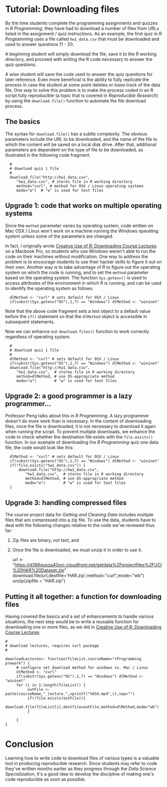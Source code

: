 # Tutorial: Downloading files

By the time students complete the programming assignments and quizzes in *R Programming*, they have had to download a number of files from URLs listed in the assignment / quiz instructions. As an example, the first quiz in *R Programming* uses a file called `hw1_data.csv` that must be downloaded and used to answer questions 11 - 20.

A beginning student will simply download the file, save it to the R working directory, and proceed with writing the R code necessary to answer the quiz questions.

A wise student will save the code used to answer the quiz questions for later reference.  Even more beneficial is the ability to fully replicate the process in case the student at some point deletes or loses track of the data file. One way to solve this problem is to make the process coded in an R script fully reproducible (a topic that is covered in <em>Reproducible Research</em>) by using the `download.file()` function to automate the file download process.

## The basics

The syntax for `download.file()` has a subtle complexity. The obvious parameters include the URL to be downloaded, and the name of the file to which the content will be saved on a local disk drive. After that, additional parameters are dependent on the type of file to be downloaded, as illustrated in the following code fragment.

      #
      # download quiz 1 file
      #
      download.file("http://hw1_data.csv",
         "hw1_data.csv", # stores file in R working directory
         method="curl", # method for OSX / Linux operating systems
         mode="w")  # "w" is used for text files

## Upgrade 1: code that works on multiple operating systems

Since the `method` parameter varies by operating system, code written on Mac OSX / Linux won't work on a machine running the Windows operating system unless some of the parameters are changed.

In fact, I originally wrote [Creative Use of R: Downloading Course Lectures](https://github.com/lgreski/datasciencectacontent/blob/master/markdown/rprog-downloadingLectures.md) on a Macbook Pro, so students who use Windows weren't able to run the code on their machines without modification.  One way to address the problem is to encourage students to use their hacker skills to figure it out on their own. Another way is to take advantage of R to figure out the operating system on which the code is running, and to set the `method` parameter based on the operating system. The function `Sys.getenv()` is used to access attributes of the environment in which R is running, and can be used to identify the operating system as follows.

      dlMethod <- "curl" # sets default for OSX / Linux
      if(substr(Sys.getenv("OS"),1,7) == "Windows") dlMethod <- "wininet"

 Note that the above code fragment sets a text object to a default value before the `if()` statement so that the `dlMethod` object is accessible in subsequent statements.

Now we can enhance our `download.files()` function to work correctly regardless of operating system.

      #
      # download quiz 1 file
      #
      dlMethod <- "curl" # sets default for OSX / Linux
      if(substr(Sys.getenv("OS"),1,7) == "Windows") dlMethod <- "wininet"
      download.file("http://hw1_data.csv",
         "hw1_data.csv",  # stores file in R working directory
         method=dlMethod, # use OS-appropriate method
         mode="w")        # "w" is used for text files

## Upgrade 2: a good programmer is a lazy programmer...

Professor Peng talks about this in *R Programming*.  A lazy programmer doesn't do more work than is necessary. In the context of downloading files, once the file is downloaded, it is not necessary to download it again when running the script. To prevent multiple downloads, we enhance the code to check whether the destination file exists with the `file.exists()` function. In our example of downloading the *R Programming* quiz one data file, the code would look like this:

      dlMethod <- "curl" # sets default for OSX / Linux
      if(substr(Sys.getenv("OS"),1,7) == "Windows") dlMethod <- "wininet"
      if(!file.exists("hw1_data.csv")) {
          download.file("http://hw1_data.csv",
             "hw1_data.csv",  # stores file in R working directory
             method=dlMethod, # use OS-appropriate method
             mode="w")        # "w" is used for text files
      }

## Upgrade 3: handling compressed files

The course project data for *Getting and Cleaning Data* includes multiple files that are compressed into a zip file. To use the data, students have to deal with the following changes relative to the code we've reviewed thus far:

1. Zip files are binary, not text, and
2. Once the file is downloaded, we must unzip it in order to use it.


    url <- "https://d396qusza40orc.cloudfront.net/getdata%2Fprojectfiles%2FUCI%20HAR%20Dataset.zip"
    download.file(url,destfile='HAR.zip',method="curl",mode="wb")
    unzip(zipfile = "HAR.zip")

## Putting it all together: a function for downloading files

Having covered the basics and a set of enhancements to handle various situations, the next step would be to write a reusable function for downloading one or more files, as we did in [Creative Use of R: Downloading Course Lectures](https://github.com/lgreski/datasciencectacontent/blob/master/markdown/rprog-downloadingLectures.md).

    #
    # download lectures, requires curl package
    #

    downloadLectures<- function(fileList,courseName="rProgramming prework") {
         # configure set download method for windows vs. Mac / Linux
         dlMethod <- "curl"
         if(substr(Sys.getenv("OS"),1,7) == "Windows") dlMethod <- "wininet"
         for (i in 1:length(fileList)) {
              outFile <- paste(courseName,"_lecture_",sprintf("%03d.mp4",i),sep="")
              if(!file.exists(outFile)){
                   download.file(fileList[i],destfile=outFile,method=dlMethod,mode="wb")
              }

         }
    }


# Conclusion

Learning how to write code to download files of various types is a valuable tool in producing reproducible research. Since students may refer to code they've written months earlier as they progress through the *Data Science Specialization*, it's a good idea to develop the discipline of making one's code reproducible as soon as possible.
